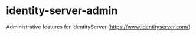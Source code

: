 # identity-server-admin
Administrative features for IdentityServer (https://www.identityserver.com/)
